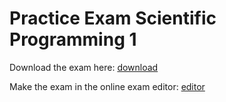 # Practice Exam Scientific Programming 1

Download the exam here: [download](mcs_practice3.pdf)

Make the exam in the online exam editor: [editor](/exams)

